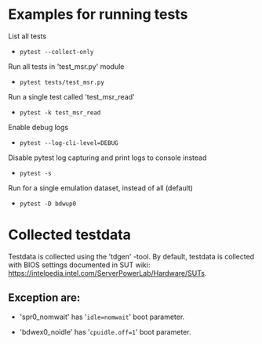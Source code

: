 # Examples for running tests

List all tests
* ```pytest --collect-only```

Run all tests in 'test_msr.py' module
* ```pytest tests/test_msr.py```

Run a single test called 'test_msr_read'
* ```pytest -k test_msr_read```

Enable debug logs
* ```pytest --log-cli-level=DEBUG```

Disable pytest log capturing and print logs to console instead
* ```pytest -s```

Run for a single emulation dataset, instead of all (default)
* ```pytest -D bdwup0```

# Collected testdata
Testdata is collected using the 'tdgen' -tool.
By default, testdata is collected with BIOS settings documented in SUT wiki:
https://intelpedia.intel.com/ServerPowerLab/Hardware/SUTs.

## Exception are:

* 'spr0_nomwait' has '```idle=nomwait```' boot parameter.

* 'bdwex0_noidle' has '```cpuidle.off=1```' boot parameter.
